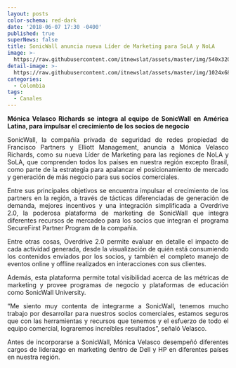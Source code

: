 ```yaml
---
layout: posts
color-schema: red-dark
date: '2018-06-07 17:30 -0400'
published: true
superNews: false
title: SonicWall anuncia nueva Líder de Marketing para SoLA y NoLA
image: >-
  https://raw.githubusercontent.com/itnewslat/assets/master/img/540x320/Monica-Velasco-p.jpg
detail-image: >-
  https://raw.githubusercontent.com/itnewslat/assets/master/img/1024x680/Monica-Velasco-g.jpg
categories:
  - Colombia
tags:
  - Canales
---
```



<p style="text-align: justify;"><Strong>Mónica Velasco Richards se integra al equipo de SonicWall en América Latina, para impulsar el crecimiento de los socios de negocio</Strong></p>

<p style="text-align: justify;">SonicWall, la compañía privada de seguridad de redes propiedad de Francisco Partners y Elliott Management, anuncia a Mónica Velasco Richards, como su nueva Líder de Marketing para las regiones de NoLA y SoLA, que comprenden todos los países en nuestra región excepto Brasil, como parte de la estrategia para apalancar el posicionamiento de mercado y generación de más negocio para sus socios comerciales.</p>

<p style="text-align: justify;">Entre sus principales objetivos se encuentra impulsar el crecimiento de los partners en la región, a través de tácticas diferenciadas de generación de demanda, mejores incentivos y una integración simplificada a Overdrive 2.0, la poderosa plataforma de marketing de SonicWall que integra diferentes recursos de mercadeo para los socios que integran el programa SecureFirst Partner Program de la compañía.</p> 

<p style="text-align: justify;">Entre otras cosas, Overdrive 2.0 permite evaluar en detalle el impacto de cada actividad generada, desde la visualización de quién está consumiendo los contenidos enviados por los socios, y también el completo manejo de eventos online y offline realizados en interacciones con sus clientes.</p>
  
<p style="text-align: justify;">Además, esta plataforma permite total visibilidad acerca de las métricas de marketing y provee programas de negocio y plataformas de educación como SonicWall University.</p>

<p style="text-align: justify;">“Me siento muy contenta de integrarme a SonicWall, tenemos mucho trabajo por desarrollar para nuestros socios comerciales, estamos seguros que con las herramientas y recursos que tenemos y el esfuerzo de todo el equipo comercial, lograremos increíbles resultados”, señaló Velasco.</p> 

<p style="text-align: justify;">Antes de incorporarse a SonicWall, Mónica Velasco desempeñó diferentes cargos de liderazgo en marketing dentro de Dell y HP en diferentes países en nuestra región.</p>